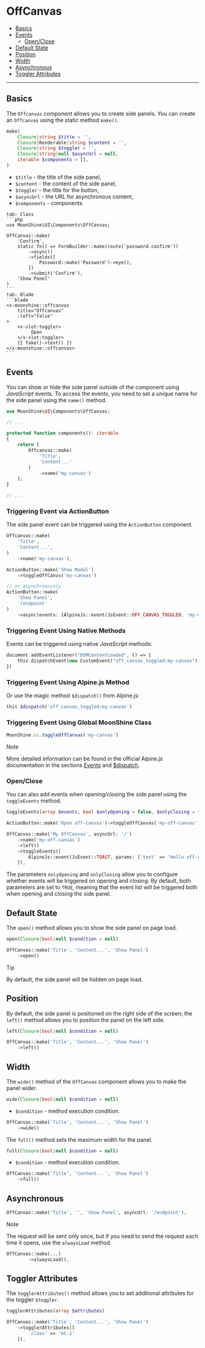 # OffCanvas

- [Basics](#basics)
- [Events](#events)
  -  [Open/Close](#open-close)
- [Default State](#open)
- [Position](#position)
- [Width](#width)
- [Asynchronous](#async)
- [Toggler Attributes](#toggler-attributes)

---

<a name="basics"></a>
## Basics

The `Offcanvas` component allows you to create side panels.
You can create an `Offcanvas` using the static method `make()`.

```php
make(
    Closure|string $title = '',
    Closure|Renderable|string $content = '',
    Closure|string $toggler = '',
    Closure|string|null $asyncUrl = null,
    iterable $components = [],
)
```

- `$title` - the title of the side panel,
- `$content` - the content of the side panel,
- `$toggler` - the title for the button,
- `$asyncUrl` - the URL for asynchronous content,
- `$components` - components

~~~tabs
tab: Class
```php
use MoonShine\UI\Components\OffCanvas;

OffCanvas::make(
    'Confirm',
    static fn() => FormBuilder::make(route('password.confirm'))
        ->async()
        ->fields([
            Password::make('Password')->eye(),
        ])
        ->submit('Confirm'),
    'Show Panel'
)
```
tab: Blade
```blade
<x-moonshine::offcanvas
    title="Offcanvas"
    :left="false"
>
    <x-slot:toggler>
         Open
    </x-slot:toggler>
    {{ fake()->text() }}
</x-moonshine::offcanvas>
```
~~~

<a name="events"></a>
## Events

You can show or hide the side panel outside of the component using *JavaScript* events.
To access the events, you need to set a unique name for the side panel using the `name()` method.

```php
use MoonShine\UI\Components\OffCanvas;

// ...

protected function components(): iterable
{
    return [
        Offcanvas::make(
            'Title',
            'Content...'
        )
            ->name('my-canvas')
    ];
}

// ...
```

### Triggering Event via ActionButton

The side panel event can be triggered using the `ActionButton` component.

```php
Offcanvas::make(
    'Title',
    'Content...',
)
    ->name('my-canvas'),

ActionButton::make('Show Modal')
    ->toggleOffCanvs('my-canvas')

// or asynchronously
ActionButton::make(
    'Show Panel',
    '/endpoint'
)
    ->async(events: [AlpineJs::event(JsEvent::OFF_CANVAS_TOGGLED, 'my-canvas')])
```

### Triggering Event Using Native Methods

Events can be triggered using native *JavaScript* methods:

```php
document.addEventListener("DOMContentLoaded", () => {
    this.dispatchEvent(new CustomEvent("off_canvas_toggled:my-canvas"))
})
```

### Triggering Event Using Alpine.js Method

Or use the magic method `$dispatch()` from Alpine.js:

```php
this.$dispatch('off_canvas_toggled:my-canvas')
```

### Triggering Event Using Global MoonShine Class

```js
MoonShine.ui.toggleOffCanvas('my-canvas')
```

> [!NOTE]
> More detailed information can be found in the official Alpine.js documentation in the sections [Events](https://alpinejs.dev/essentials/events) and [$dispatch](https://alpinejs.dev/magics/dispatch).

<a name="open-close"></a>
### Open/Close

You can also add events when opening/closing the side panel using the `toggleEvents` method.

```php
toggleEvents(array $events, bool $onlyOpening = false, $onlyClosing = false)
```

```php
ActionButton::make('Open off-canvas')->toggleOffCanvas('my-off-canvas'),

OffCanvas::make('My OffCanvas', asyncUrl: '/')
    ->name('my-off-canvas')
    ->left()
    ->toggleEvents([
        AlpineJs::event(JsEvent::TOAST, params: ['text' => 'Hello off-canvas'])
    ]),
```

The parameters `onlyOpening` and `onlyClosing` allow you to configure whether events will be triggered on opening and closing. By default, both parameters are set to `TRUE`, meaning that the event list will be triggered both when opening and closing the side panel.

<a name="open"></a>
## Default State

The `open()` method allows you to show the side panel on page load.

```php
open(Closure|bool|null $condition = null)
```

```php
OffCanvas::make('Title', 'Content...', 'Show Panel')
    ->open()
```

> [!TIP]
> By default, the side panel will be hidden on page load.

<a name="position"></a>
## Position

By default, the side panel is positioned on the right side of the screen; the `left()` method allows you to position the panel on the left side.

```php
left(Closure|bool|null $condition = null)
```

```php
OffCanvas::make('Title', 'Content...', 'Show Panel')
    ->left()
```

<a name="width"></a>
## Width

The `wide()` method of the `OffCanvas` component allows you to make the panel wider.

```php
wide(Closure|bool|null $condition = null)
```

- `$condition` - method execution condition.

```php
OffCanvas::make('Title', 'Content...', 'Show Panel')
    ->wide()
```

The `full()` method sets the maximum width for the panel.

```php
full(Closure|bool|null $condition = null)
```

- `$condition` - method execution condition.

```php
OffCanvas::make('Title', 'Content...', 'Show Panel')
    ->full()
```

<a name="async"></a>
## Asynchronous

```php
OffCanvas::make('Title', '', 'Show Panel', asyncUrl: '/endpoint'),
```

> [!NOTE]
> The request will be sent only once, but if you need to send the request each time it opens, use the `alwaysLoad` method.

```php
OffCanvas::make(...)
        ->alwaysLoad(),
```

<a name="toggler-attributes"></a>
## Toggler Attributes

The `togglerAttributes()` method allows you to set additional attributes for the toggler `$toggler`.

```php
togglerAttributes(array $attributes)
```

```php
OffCanvas::make('Title', 'Content...', 'Show Panel')
    ->togglerAttributes([
        'class' => 'mt-2'
    ]),
```
